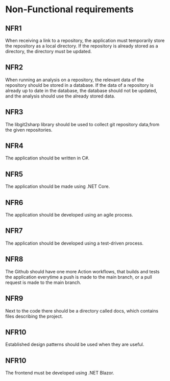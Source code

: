 ﻿# Non-Functional requirements


## NFR1

When receiving a link to a repository, the application must temporarily store the repository as a local directory.
If the repository is already stored as a directory, the directory must be updated.

## NFR2
When running an analysis on a repository, the relevant data of the repository should be stored in a database. 
If the data of a repository is already up to date in the database, the database should not be updated,
and the analysis should use the already stored data.

## NFR3
The libgit2sharp library should be used to collect git repository data,from the given repositories.

## NFR4
The application should be written in C#.

## NFR5
The application should be made using .NET Core.

## NFR6
The application should be developed using an agile process.

## NFR7
The application should be developed using a test-driven process.

## NFR8
The Github should have one more Action workflows, 
that builds and tests the application everytime a push is made to the main branch, or a pull request is made to the main branch.

## NFR9
Next to the code there should be a directory called docs, which contains files describing the project.

## NFR10
Established design patterns should be used when they are useful.

## NFR10
The frontend must be developed using .NET Blazor.
